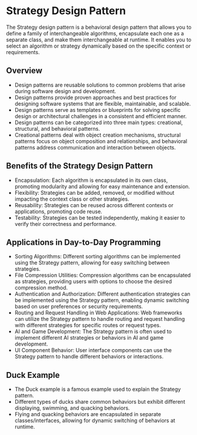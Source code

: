 # Strategy Design Pattern

The Strategy design pattern is a behavioral design pattern that allows you to define a family of interchangeable algorithms, encapsulate each one as a separate class, and make them interchangeable at runtime. It enables you to select an algorithm or strategy dynamically based on the specific context or requirements.

## Overview

- Design patterns are reusable solutions to common problems that arise during software design and development.
- Design patterns provide proven approaches and best practices for designing software systems that are flexible, maintainable, and scalable.
- Design patterns serve as templates or blueprints for solving specific design or architectural challenges in a consistent and efficient manner.
- Design patterns can be categorized into three main types: creational, structural, and behavioral patterns.
- Creational patterns deal with object creation mechanisms, structural patterns focus on object composition and relationships, and behavioral patterns address communication and interaction between objects.

## Benefits of the Strategy Design Pattern

- Encapsulation: Each algorithm is encapsulated in its own class, promoting modularity and allowing for easy maintenance and extension.
- Flexibility: Strategies can be added, removed, or modified without impacting the context class or other strategies.
- Reusability: Strategies can be reused across different contexts or applications, promoting code reuse.
- Testability: Strategies can be tested independently, making it easier to verify their correctness and performance.

## Applications in Day-to-Day Programming

- Sorting Algorithms: Different sorting algorithms can be implemented using the Strategy pattern, allowing for easy switching between strategies.
- File Compression Utilities: Compression algorithms can be encapsulated as strategies, providing users with options to choose the desired compression method.
- Authentication and Authorization: Different authentication strategies can be implemented using the Strategy pattern, enabling dynamic switching based on user preferences or security requirements.
- Routing and Request Handling in Web Applications: Web frameworks can utilize the Strategy pattern to handle routing and request handling with different strategies for specific routes or request types.
- AI and Game Development: The Strategy pattern is often used to implement different AI strategies or behaviors in AI and game development.
- UI Component Behavior: User interface components can use the Strategy pattern to handle different behaviors or interactions.

## Duck Example

- The Duck example is a famous example used to explain the Strategy pattern.
- Different types of ducks share common behaviors but exhibit different displaying, swimming, and quacking behaviors.
- Flying and quacking behaviors are encapsulated in separate classes/interfaces, allowing for dynamic switching of behaviors at runtime.

